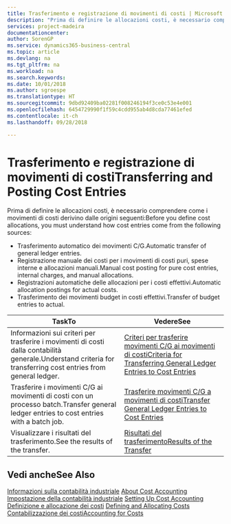```yaml
---
title: Trasferimento e registrazione di movimenti di costi | Microsoft Docs
description: "Prima di definire le allocazioni costi, è necessario comprendere da dove derivano i movimenti di costo."
services: project-madeira
documentationcenter: 
author: SorenGP
ms.service: dynamics365-business-central
ms.topic: article
ms.devlang: na
ms.tgt_pltfrm: na
ms.workload: na
ms.search.keywords: 
ms.date: 10/01/2018
ms.author: sgroespe
ms.translationtype: HT
ms.sourcegitcommit: 9dbd92409ba02281f008246194f3ce0c53e4e001
ms.openlocfilehash: 6454729990f1f59c4cdd955ab4d8cda77461efed
ms.contentlocale: it-ch
ms.lasthandoff: 09/28/2018

---
```

# <a name="transferring-and-posting-cost-entries"></a><span data-ttu-id="a0a9c-103">Trasferimento e registrazione di movimenti di costi</span><span class="sxs-lookup"><span data-stu-id="a0a9c-103">Transferring and Posting Cost Entries</span></span>
<span data-ttu-id="a0a9c-104">Prima di definire le allocazioni costi, è necessario comprendere come i movimenti di costi derivino dalle origini seguenti:</span><span class="sxs-lookup"><span data-stu-id="a0a9c-104">Before you define cost allocations, you must understand how cost entries come from the following sources:</span></span>  

-   <span data-ttu-id="a0a9c-105">Trasferimento automatico dei movimenti C/G.</span><span class="sxs-lookup"><span data-stu-id="a0a9c-105">Automatic transfer of general ledger entries.</span></span>  
-   <span data-ttu-id="a0a9c-106">Registrazione manuale dei costi per i movimenti di costi puri, spese interne e allocazioni manuali.</span><span class="sxs-lookup"><span data-stu-id="a0a9c-106">Manual cost posting for pure cost entries, internal charges, and manual allocations.</span></span>  
-   <span data-ttu-id="a0a9c-107">Registrazioni automatiche delle allocazioni per i costi effettivi.</span><span class="sxs-lookup"><span data-stu-id="a0a9c-107">Automatic allocation postings for actual costs.</span></span>  
-   <span data-ttu-id="a0a9c-108">Trasferimento dei movimenti budget in costi effettivi.</span><span class="sxs-lookup"><span data-stu-id="a0a9c-108">Transfer of budget entries to actual.</span></span>  

|<span data-ttu-id="a0a9c-109">**Task**</span><span class="sxs-lookup"><span data-stu-id="a0a9c-109">**To**</span></span>|<span data-ttu-id="a0a9c-110">**Vedere**</span><span class="sxs-lookup"><span data-stu-id="a0a9c-110">**See**</span></span>|  
|------------|-------------|  
|<span data-ttu-id="a0a9c-111">Informazioni sui criteri per trasferire i movimenti di costi dalla contabilità generale.</span><span class="sxs-lookup"><span data-stu-id="a0a9c-111">Understand criteria for transferring cost entries from general ledger.</span></span>|[<span data-ttu-id="a0a9c-112">Criteri per trasferire movimenti C/G ai movimenti di costi</span><span class="sxs-lookup"><span data-stu-id="a0a9c-112">Criteria for Transferring General Ledger Entries to Cost Entries</span></span>](finance-criteria-for-transferring-general-ledger-entries-to-cost-entries.md)|  
|<span data-ttu-id="a0a9c-113">Trasferire i movimenti C/G ai movimenti di costi con un processo batch.</span><span class="sxs-lookup"><span data-stu-id="a0a9c-113">Transfer general ledger entries to cost entries with a batch job.</span></span>|[<span data-ttu-id="a0a9c-114">Trasferire movimenti C/G a movimenti di costi</span><span class="sxs-lookup"><span data-stu-id="a0a9c-114">Transfer General Ledger Entries to Cost Entries</span></span>](finance-how-to-transfer-general-ledger-entries-to-cost-entries.md)|  
|<span data-ttu-id="a0a9c-115">Visualizzare i risultati del trasferimento.</span><span class="sxs-lookup"><span data-stu-id="a0a9c-115">See the results of the transfer.</span></span>|[<span data-ttu-id="a0a9c-116">Risultati del trasferimento</span><span class="sxs-lookup"><span data-stu-id="a0a9c-116">Results of the Transfer</span></span>](finance-results-of-the-transfer.md)|  

## <a name="see-also"></a><span data-ttu-id="a0a9c-117">Vedi anche</span><span class="sxs-lookup"><span data-stu-id="a0a9c-117">See Also</span></span>  
 <span data-ttu-id="a0a9c-118">[Informazioni sulla contabilità industriale](finance-about-cost-accounting.md) </span><span class="sxs-lookup"><span data-stu-id="a0a9c-118">[About Cost Accounting](finance-about-cost-accounting.md) </span></span>  
 <span data-ttu-id="a0a9c-119">[Impostazione della contabilità industriale](finance-set-up-cost-accounting.md) </span><span class="sxs-lookup"><span data-stu-id="a0a9c-119">[Setting Up Cost Accounting](finance-set-up-cost-accounting.md) </span></span>  
 <span data-ttu-id="a0a9c-120">[Definizione e allocazione dei costi](finance-define-and-allocate-costs.md) </span><span class="sxs-lookup"><span data-stu-id="a0a9c-120">[Defining and Allocating Costs](finance-define-and-allocate-costs.md) </span></span>  
 [<span data-ttu-id="a0a9c-121">Contabilizzazione dei costi</span><span class="sxs-lookup"><span data-stu-id="a0a9c-121">Accounting for Costs</span></span>](finance-manage-cost-accounting.md)

